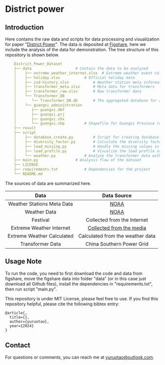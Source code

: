 # District power

## Introduction

Here contains the raw data and scripts for data processing and visualization for paper "[District Power]()". The data is deposited at [Figshare](), here we include the analysis of the data for demonstration. The tree structure of this repository is shown below.

```yaml
    District_Power_Dataset
    ├── data					# Contain the data to be analyzed
    │    ├── extreme_weather_internet.xlsx	# Extreme weather event collected from the Internet (Not provided)
    │    ├── holiday.xlsx			# Official holiday date
    │    ├── isd-history.xlsx			# Weather station meta information
    │    ├── transformer_meta.xlsx		# Meta data for transformers
    │    ├── transformer_raw.xlsx		# Raw transformer data
    │    └── Transformer_DB
    │    	└── Transformer_DB.db		# The aggregated database for analysis (download from figshare)
    │    └── guangxi_administration
    │    	├── guangxi.dbf
    │    	├── guangxi.prj
    │    	├── guangxi.shx
    │    	└── guangxi.shp			# Shapefile for Guangxi Province (download from figshare)
    ├── result
    ├── script  
    │    ├── database_create.py			# Script for creating database
    │    ├── diversity_factor.py		# Calculate the diversity factor and visualize
    │    ├── load_missing.py			# Handle the missing values in transformer data
    │    ├── load_profile.py			# Visualize the load profile at different scales
    │    └── weather.py				# Analyze the transformer data with respect to weather
    ├── main.py					# Analysis flow of the dataset
    ├── LICENSE
    ├── requirements.txt			# Dependencies for the project
    └── README.md
```

The sources of data are summarized here.

|            Data            |                                               Data Source                                               |
| :------------------------: | :-----------------------------------------------------------------------------------------------------: |
| Weather Stations Meta Data |                  [NOAA](https://www.ncei.noaa.gov/data/global-summary-of-the-day/access/)                  |
|        Weather Data        |                                                  [NOAA]()                                                  |
|          Festival          |                                       Collected from the Internet                                       |
|  Extreme Weather Internet  | [Collected from the media](http://news.gxnews.com.cn/staticpages/20240110/newgx659e5917-21404408.shtml#/) |
| Extreme Weather Calculated |                                    Calculated from the weather data                                    |
|      Transformer Data      |                                        China Southern Power Grid                                        |

## Usage Note

To run the code, you need to first download the code and data from figshare, move the figshare data into folder "data" (or in this case just download all Github files), install the dependencies in "requirements.txt", then run script "main.py".

This repository is under MIT License, please feel free to use. If you find this repository helpful, please cite the following bibtex entry:

```
@article{,
  title={},
  author={yuruotao},
  year={2024}
}
```

## Contact

For questions or comments, you can reach me at [yuruotao@outlook.com](yuruotao@outlook.com).
